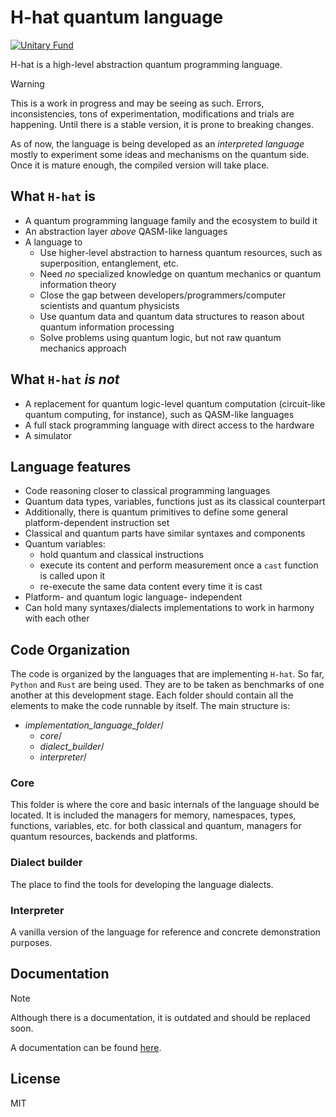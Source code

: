 # H-hat quantum language

[![Unitary Fund](https://img.shields.io/badge/Supported%20By-UNITARY%20FUND-brightgreen.svg?style=for-the-badge)](http://unitary.fund)

H-hat is a high-level abstraction quantum programming language.


> [!WARNING]
> 
>   This is a work in progress and may be seeing as such. Errors, inconsistencies, tons of experimentation, modifications and trials are happening. Until there is a stable version, it is prone to breaking changes.

As of now, the language is being developed as an *interpreted language* mostly to experiment some ideas and mechanisms on the quantum side. Once it is mature enough, the compiled version will take place.


## What `H-hat` is

- A quantum programming language family and the ecosystem to build it
- An abstraction layer _above_ QASM-like languages
- A language to
  - Use higher-level abstraction to harness quantum resources, such as superposition, entanglement, etc.
  - Need _no_ specialized knowledge on quantum mechanics or quantum information theory
  - Close the gap between developers/programmers/computer scientists and quantum physicists
  - Use quantum data and quantum data structures to reason about quantum information processing
  - Solve problems using quantum logic, but not raw quantum mechanics approach


## What `H-hat` *is not*

- A replacement for quantum logic-level quantum computation (circuit-like quantum computing, for instance), such as QASM-like languages
- A full stack programming language with direct access to the hardware
- A simulator


## Language features

- Code reasoning closer to classical programming languages
- Quantum data types, variables, functions just as its classical counterpart
- Additionally, there is quantum primitives to define some general platform-dependent instruction set
- Classical and quantum parts have similar syntaxes and components
- Quantum variables:
    - hold quantum and classical instructions
    - execute its content and perform measurement once a `cast` function is called upon it
    - re-execute the same data content every time it is cast
- Platform- and quantum logic language- independent
- Can hold many syntaxes/dialects implementations to work in harmony with each other


## Code Organization

The code is organized by the languages that are implementing `H-hat`. So far, `Python` and `Rust` are being used. They are to be taken as benchmarks of one another at this development stage. Each folder should contain all the elements to make the code runnable by itself. The main structure is:

- _implementation_language_folder_/
  - _core_/
  - _dialect_builder_/
  - _interpreter_/


### Core

This folder is where the core and basic internals of the language should be located. It is included the  managers for memory, namespaces, types, functions, variables, etc. for both classical and quantum, managers for quantum resources, backends and platforms.

### Dialect builder

The place to find the tools for developing the language dialects.

### Interpreter

A vanilla version of the language for reference and concrete demonstration purposes.


## Documentation

> [!NOTE]
> 
> Although there is a documentation, it is outdated and should be replaced soon.
 

A documentation can be found [here](https://docs.hhat-lang.org).


## License

MIT
